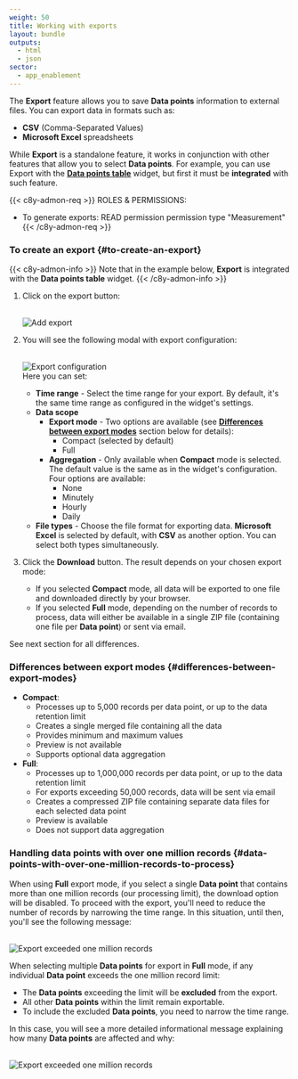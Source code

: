 ```yaml
---
weight: 50
title: Working with exports
layout: bundle
outputs:
  - html
  - json
sector:
  - app_enablement
---
```


The **Export** feature allows you to save **Data points** information to external files. You can export data in formats such as:

- **CSV** (Comma-Separated Values)
- **Microsoft Excel** spreadsheets

While **Export** is a standalone feature, it works in conjunction with other features that allow you to select **Data points**. For example, you can use Export with the [**Data points table**](/cockpit/widgets-collection/#data-point-table) widget, but first it must be **integrated** with such feature.

{{< c8y-admon-req >}}
ROLES & PERMISSIONS:

- To generate exports: READ permission permission type "Measurement"
  {{< /c8y-admon-req >}}

### To create an export {#to-create-an-export}

{{< c8y-admon-info >}}
Note that in the example below, **Export** is integrated with the **Data points table** widget.
{{< /c8y-admon-info >}}

1. Click on the export button:

   <br>![Add export](/images/users-guide/cockpit/cockpit-exports-button.png)<br>

2. You will see the following modal with export configuration:

   <br>![Export configuration](/images/users-guide/cockpit/cockpit-exports-configuration.png)<br>
   Here you can set:

   - **Time range** - Select the time range for your export. By default, it's the same time range as configured in the widget's settings.
   - **Data scope**
     - **Export mode** - Two options are available (see [**Differences between export modes**](#differences-between-export-modes) section below for details):
       - Compact (selected by default)
       - Full
     - **Aggregation** - Only available when **Compact** mode is selected. The default value is the same as in the widget's configuration. Four options are available:
       - None
       - Minutely
       - Hourly
       - Daily
   - **File types** - Choose the file format for exporting data. **Microsoft Excel** is selected by default, with **CSV** as another option. You can select both types simultaneously.

3. Click the **Download** button. The result depends on your chosen export mode:

   - If you selected **Compact** mode, all data will be exported to one file and downloaded directly by your browser.
   - If you selected **Full** mode, depending on the number of records to process, data will either be available in a single ZIP file (containing one file per **Data point**) or sent via email.

See next section for all differences.

### Differences between export modes {#differences-between-export-modes}

- **Compact**:
  - Processes up to 5,000 records per data point, or up to the data retention limit
  - Creates a single merged file containing all the data
  - Provides minimum and maximum values
  - Preview is not available
  - Supports optional data aggregation
- **Full**:
  - Processes up to 1,000,000 records per data point, or up to the data retention limit
  - For exports exceeding 50,000 records, data will be sent via email
  - Creates a compressed ZIP file containing separate data files for each selected data point
  - Preview is available
  - Does not support data aggregation

### Handling data points with over one million records {#data-points-with-over-one-million-records-to-process}

When using **Full** export mode, if you select a single **Data point** that contains more than one million records (our processing limit), the download option will be disabled. To proceed with the export, you'll need to reduce the number of records by narrowing the time range. In this situation, until then, you'll see the following message:

<br>![Export exceeded one million records](/images/users-guide/cockpit/cockpit-exports-one-million-for-single-data-point.png)<br>

When selecting multiple **Data points** for export in **Full** mode, if any individual **Data point** exceeds the one million record limit:

- The **Data points** exceeding the limit will be **excluded** from the export.
- All other **Data points** within the limit remain exportable.
- To include the excluded **Data points**, you need to narrow the time range.

In this case, you will see a more detailed informational message explaining how many **Data points** are affected and why:

<br>![Export exceeded one million records](/images/users-guide/cockpit/cockpit-exports-one-million-for-single-data-point-with-other-data-points.png)<br>

